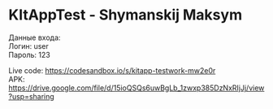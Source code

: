# KItAppTest - Shymanskij Maksym

Данные входа:
<br/>
Логин: user
<br/>
Пароль: 123
<br/>

Live code: https://codesandbox.io/s/kitapp-testwork-mw2e0r
<br/>
APK: https://drive.google.com/file/d/15ioQSQs6uwBgLb_1zwxp385DzNxRIjJj/view?usp=sharing
<br/>
